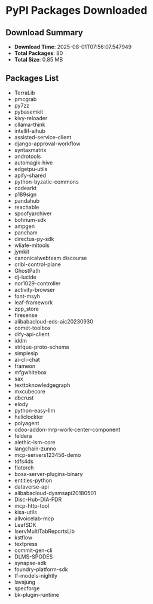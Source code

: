 # PyPI Packages Downloaded

## Download Summary
- **Download Time**: 2025-08-01T07:56:07.547949
- **Total Packages**: 80
- **Total Size**: 0.85 MB

## Packages List
- TerraLib
- pmcgrab
- py7zz
- pybasemkit
- kivy-reloader
- ollama-think
- intellif-aihub
- assisted-service-client
- django-approval-workflow
- syntaxmatrix
- androtools
- automagik-hive
- edgetpu-utils
- apify-shared
- python-byzatic-commons
- codearkt
- p189sign
- pandahub
- reachable
- spoofyarchiver
- bohrium-sdk
- ampgen
- pancham
- directus-py-sdk
- wliafe-mltools
- jymkit
- canonicalwebteam.discourse
- cribl-control-plane
- GhostPath
- dj-lucide
- nor1029-controller
- activity-browser
- font-msyh
- leaf-framework
- zpp_store
- firesense
- alibabacloud-eds-aic20230930
- comet-toolbox
- dify-api-client
- iddm
- strique-proto-schema
- simplesip
- ai-cli-chat
- frameon
- mfgwhitebox
- sax
- texttoknowledgegraph
- mxcubecore
- dbcrust
- elody
- python-easy-llm
- heliclockter
- polyagent
- odoo-addon-mrp-work-center-component
- feldera
- alethic-ism-core
- langchain-zunno
- mcp-servers123456-demo
- tdfs4ds
- flotorch
- bosa-server-plugins-binary
- entities-python
- dataverse-api
- alibabacloud-dysmsapi20180501
- Disc-Hub-DIA-FDR
- mcp-http-tool
- kisa-utils
- allvoicelab-mcp
- LeafSDK
- IservMultiTabReportsLib
- kstflow
- textpress
- commit-gen-cli
- DLMS-SPODES
- synapse-sdk
- foundry-platform-sdk
- tf-models-nightly
- lavajung
- specforge
- bk-plugin-runtime
